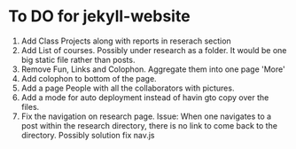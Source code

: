 To DO for jekyll-website
==============

1. Add Class Projects along with reports in reserach section
2. Add List of courses. Possibly under research as a folder. It would be one big static file rather than posts. 
3. Remove Fun, Links and Colophon. 
    Aggregate them into one page 'More'
4. Add colophon to bottom of the page. 
5. Add a page People with all the collaborators with pictures. 
6. Add a mode for auto deployment instead of havin gto copy over the files.
7. Fix the navigation on research page.
    Issue: When one navigates to a post within the research directory, there is no link to come back to the directory. 
    Possibly solution fix nav.js 
